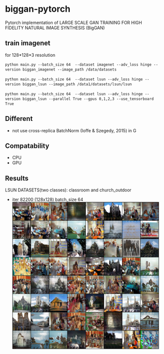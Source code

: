 # biggan-pytorch

Pytorch implementation of LARGE SCALE GAN TRAINING FOR HIGH FIDELITY NATURAL IMAGE SYNTHESIS (BigGAN)

## train imagenet

for 128\*128\*3 resolution

    python main.py --batch_size 64  --dataset imagenet --adv_loss hinge --version biggan_imagenet --image_path /data/datasets

    python main.py --batch_size 64  --dataset lsun --adv_loss hinge --version biggan_lsun --image_path /data1/datasets/lsun/lsun

    python main.py --batch_size 64  --dataset lsun --adv_loss hinge --version biggan_lsun --parallel True --gpus 0,1,2,3 --use_tensorboard True



## Different

* not use cross-replica BatchNorm (Ioffe & Szegedy, 2015) in G

## Compatability

* CPU 
* GPU

## Results

LSUN DATASETS(two classes): classroom and church_outdoor
* iter 82200 (128x128) batch_size 64
![](./results/iter_82200_fake.png)





